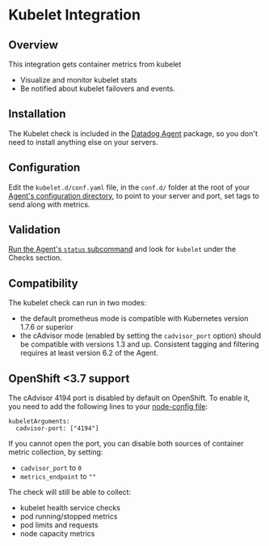# Kubelet Integration

## Overview

This integration gets container metrics from kubelet

* Visualize and monitor kubelet stats
* Be notified about kubelet failovers and events.

## Installation

The Kubelet check is included in the [Datadog Agent][1] package, so you don't need to install anything else on your servers.

## Configuration

Edit the `kubelet.d/conf.yaml` file, in the `conf.d/` folder at the root of your [Agent's configuration directory][2], to point to your server and port, set tags to send along with metrics.

## Validation

[Run the Agent's `status` subcommand][3] and look for `kubelet` under the Checks section.

## Compatibility

The kubelet check can run in two modes:

- the default prometheus mode is compatible with Kubernetes version 1.7.6 or superior
- the cAdvisor mode (enabled by setting the `cadvisor_port` option) should be compatible with versions 1.3 and up. Consistent tagging and filtering requires at least version 6.2 of the Agent.

## OpenShift <3.7 support

The cAdvisor 4194 port is disabled by default on OpenShift. To enable it, you need to add
the following lines to your [node-config file][4]:

```
kubeletArguments:
  cadvisor-port: ["4194"]
```

If you cannot open the port, you can disable both sources of container metric collection, by setting:

- `cadvisor_port` to `0`
- `metrics_endpoint` to `""`

The check will still be able to collect:

- kubelet health service checks
- pod running/stopped metrics
- pod limits and requests
- node capacity metrics


[1]: https://app.datadoghq.com/account/settings#agent
[2]: https://docs.datadoghq.com/agent/guide/agent-configuration-files/#agent-configuration-directory
[3]: https://docs.datadoghq.com/agent/guide/agent-commands/#agent-status-and-information
[4]: https://docs.openshift.org/3.7/install_config/master_node_configuration.html#node-configuration-files
